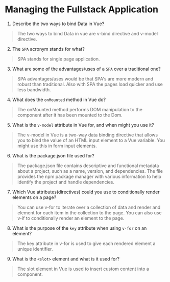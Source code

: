 # Managing the Fullstack Application

1. Describe the two ways to bind Data in Vue?

  > The two ways to bind Data in vue are v-bind directive and v-model directive.

2. The `SPA` acronym stands for what?

  > SPA stands for single page application.

3. What are some of the advantages/uses of a `SPA` over a traditional one?

  > SPA advantages/uses would be that SPA's are more modern and robust than traditional. Also with SPA the pages load quicker and use less bandwidth.

4. What does the `onMounted` method in Vue do?

  > The onMounted method performs DOM manipulation to the component after it has been mounted to the Dom.

5. What is the `v-model` attribute in Vue for, and when might you use it?

  > The v-model in Vue is a two-way data binding directive that allows you to bind the value of an HTML input element to a Vue variable. You might use this in form input elements.

6. What is the package.json file used for?

  > The package.json file contains descriptive and functional metadata about a project, such as a name, version, and dependencies. The file provides the npm package manager with various information to help identify the project and handle dependencies.

7. Which Vue attributes(directives) could you use to conditionally render elements on a page?

  > You can use v-for to iterate over a collection of data and render and element for each item in the collection to the page. You can also use v-if to conditionally render an element to the page.

8. What is the purpose of the `key` attribute when using `v-for` on an element?

  > The key attribute in v-for is used to give each rendered element a unique identifier.

9. What is the `<slot>` element and what is it used for?

  > The slot element in Vue is used to insert custom content into a component. 

  

